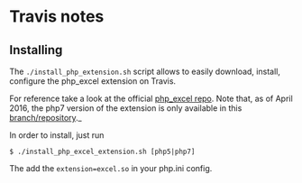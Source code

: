 # Travis notes

## Installing

The `./install_php_extension.sh` script allows to easily download, install, configure the php_excel extension on Travis.

For reference take a look at the official [php_excel repo](https://github.com/iliaal/php_excel). 
Note that, as of April 2016, the php7 version of the extension is only available in this [branch/repository](https://github.com/johmue/php_excel/tree/php7)._

In order to install, just run

```console
$ ./install_php_excel_extension.sh [php5|php7]
``` 

The add the `extension=excel.so` in your php.ini config.
